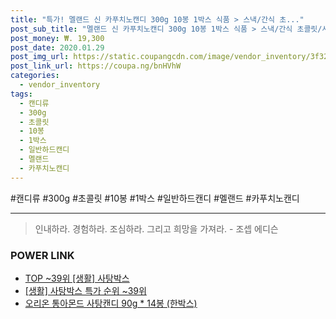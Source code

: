 ```yaml
--- 
title: "특가! 멜랜드 신 카푸치노캔디 300g 10봉 1박스 식품 > 스낵/간식 초..." 
post_sub_title: "멜랜드 신 카푸치노캔디 300g 10봉 1박스 식품 > 스낵/간식 초콜릿/사탕/젤리/껌 캔디류 일반하드캔디, 10" 
post_money: ₩. 19,300 
post_date: 2020.01.29 
post_img_url: https://static.coupangcdn.com/image/vendor_inventory/3f32/9530b437f2d1a90c854fd703f5f6d6ecd113cca3e28fa0d10b90bc5b7faf.jpg 
post_link_url: https://coupa.ng/bnHVhW 
categories: 
  - vendor_inventory 
tags: 
  - 캔디류 
  - 300g 
  - 초콜릿 
  - 10봉 
  - 1박스 
  - 일반하드캔디 
  - 멜랜드 
  - 카푸치노캔디 
--- 
```

  #캔디류 #300g #초콜릿 #10봉 #1박스 #일반하드캔디 #멜랜드 #카푸치노캔디 
<hr> 

> 인내하라. 경험하라. 조심하라. 그리고 희망을 가져라. - 조셉 에디슨 


### POWER LINK

* <a href="https://blog.naver.com/an0733/221788444595" target="_blank"> TOP ~39위 [생활] 사탕박스</a>
* <a href="https://blog.naver.com/sakai111/221788444592" target="_blank"> [생활] 사탕박스 특가 순위 ~39위</a>
* <a href="https://blog.naver.com/fasyy4321/221790756573" target="_blank">오리온 통아몬드 사탕캔디 90g * 14봉 (한박스)</a>

